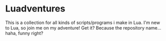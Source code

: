 # Luadventures
This is a collection for all kinds of scripts/programs i make in Lua. I'm new to Lua, so join me on my adventure! Get it? Because the repository name... haha, funny right?
